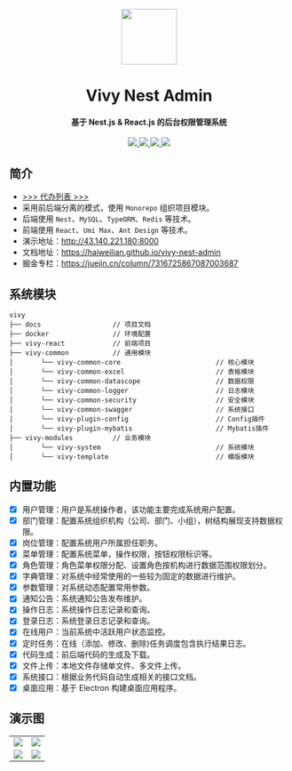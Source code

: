 <p align="center">
  <img width="100px" src="./public/logo.png">
</p>
<h1 align="center">Vivy Nest Admin</h1>
<h4 align="center">基于 Nest.js & React.js 的后台权限管理系统</h4>
<p align="center">
	<a href="https://github.com/haiweilian/vivy-nest-admin">
    <img src="https://img.shields.io/badge/Vivy-v0.0.1-green">
  </a>
  <a href="https://github.com/nestjs/nest">
    <img src="https://img.shields.io/badge/Nest-v10.x-green">
  </a>
  <a href="https://github.com/facebook/react">
    <img src="https://img.shields.io/badge/React-v18.x-green">
  </a>
	<a href="https://github.com/haiweilian/vivy-nest-admin/blob/main/LICENSE">
    <img src="https://img.shields.io/github/license/haiweilian/vivy-nest-admin">
  </a>
</p>

## 简介

- [>>> 代办列表 >>>](https://github.com/users/haiweilian/projects/3)
- 采用前后端分离的模式，使用 `Monorepo` 组织项目模块。
- 后端使用 `Nest`、`MySQL`、`TypeORM`、`Redis` 等技术。
- 前端使用 `React`、`Umi Max`、`Ant Design` 等技术。
- 演示地址：<http://43.140.221.180:8000>
- 文档地址：<https://haiweilian.github.io/vivy-nest-admin>
- 掘金专栏：<https://juejin.cn/column/7316725867087003687>

## 系统模块

```
vivy
├── docs                  // 项目文档
├── docker                // 环境配置
├── vivy-react            // 前端项目
├── vivy-common           // 通用模块
│       └── vivy-common-core                        // 核心模块
│       └── vivy-common-excel                       // 表格模块
│       └── vivy-common-datascope                   // 数据权限
│       └── vivy-common-logger                      // 日志模块
│       └── vivy-common-security                    // 安全模块
│       └── vivy-common-swagger                     // 系统接口
│       └── vivy-plugin-config                      // Config插件
│       └── vivy-plugin-mybatis                     // Mybatis插件
├── vivy-modules          // 业务模块
│       └── vivy-system                             // 系统模块
│       └── vivy-template                           // 模版模块
```

## 内置功能

- [x] 用户管理：用户是系统操作者，该功能主要完成系统用户配置。
- [x] 部门管理：配置系统组织机构（公司、部门、小组），树结构展现支持数据权限。
- [x] 岗位管理：配置系统用户所属担任职务。
- [x] 菜单管理：配置系统菜单，操作权限，按钮权限标识等。
- [x] 角色管理：角色菜单权限分配、设置角色按机构进行数据范围权限划分。
- [x] 字典管理：对系统中经常使用的一些较为固定的数据进行维护。
- [x] 参数管理：对系统动态配置常用参数。
- [x] 通知公告：系统通知公告发布维护。
- [x] 操作日志：系统操作日志记录和查询。
- [x] 登录日志：系统登录日志记录和查询。
- [x] 在线用户：当前系统中活跃用户状态监控。
- [x] 定时任务：在线（添加、修改、删除)任务调度包含执行结果日志。
- [x] 代码生成：前后端代码的生成及下载。
- [x] 文件上传：本地文件存储单文件、多文件上传。
- [x] 系统接口：根据业务代码自动生成相关的接口文档。
- [x] 桌面应用：基于 Electron 构建桌面应用程序。

## 演示图

<table>
  <tr>
    <td><img src="./public/demo/1.png"/></td>
    <td><img src="./public/demo/2.png"/></td>
  </tr>
  <tr>
    <td><img src="./public/demo/3.png"/></td>
    <td><img src="./public/demo/4.png"/></td>
  </tr>
</table>

<style scoped>
:deep(a > img) {
  display: inline;
  margin: 0 2px;
}
</style>
